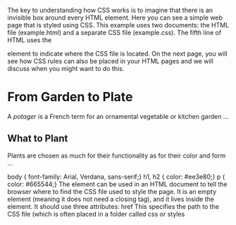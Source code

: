 The key to understanding how CSS works is to
imagine that there is an invisible box around
every HTML element.
Here you can see a simple web page that is
styled using CSS.
This example uses two documents: the HTML file (example.html)
and a separate CSS file (example.css). The fifth line of HTML uses the
<link> element to indicate where the CSS file is located.
On the next page, you will see how CSS rules can also be placed in your
HTML pages and we will discuss when you might want to do this.
<!DOCTYPE html>
<html>
<head>
 <title>Introducing CSS</title>
 <link href="css/example.css" type="text/css"
 rel="stylesheet" />
</head>
<body>
 <h1>From Garden to Plate</h1>
 <p>A <i>potager</i> is a French term for an
 ornamental vegetable or kitchen garden ... </p>
 <h2>What to Plant</h2>
 <p>Plants are chosen as much for their functionality
 as for their color and form ... </p>
</body>
</html>
body {
font-family: Arial, Verdana, sans-serif;}
h1, h2 {
color: #ee3e80;}
p {
color: #665544;}
The <link> element can be used
in an HTML document to tell the
browser where to find the CSS
file used to style the page. It is an
empty element (meaning it does
not need a closing tag), and it
lives inside the <head> element.
It should use three attributes:
href
This specifies the path to the
CSS file (which is often placed in
a folder called css or styles